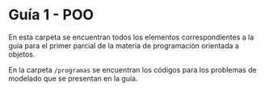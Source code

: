 # Guía 1 - POO

En esta carpeta se encuentran todos los elementos correspondientes a la guía para
el primer parcial de la materia de programación orientada a objetos.

En la carpeta `/programas` se encuentran los códigos para los problemas de modelado
que se presentan en la guía.

